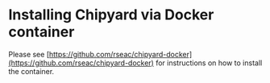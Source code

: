 # Installing Chipyard via Docker container

Please see [https://github.com/rseac/chipyard-docker](https://github.com/rseac/chipyard-docker) for instructions on how to install the container.


